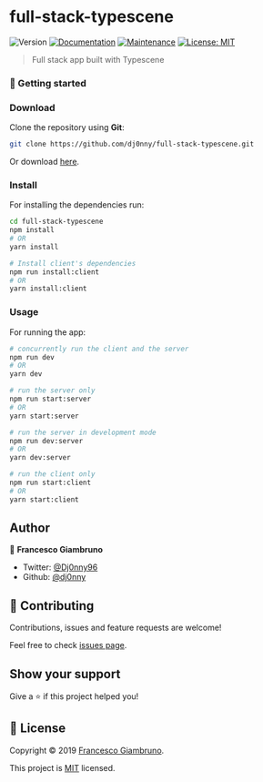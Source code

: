 # full-stack-typescene
![Version](https://img.shields.io/badge/version-1.0.0-blue.svg?cacheSeconds=2592000)
[![Documentation](https://img.shields.io/badge/documentation-yes-brightgreen.svg)](https://github.com/dj0nny/full-stack-typescene#readme)
[![Maintenance](https://img.shields.io/badge/Maintained%3F-yes-green.svg)](https://github.com/dj0nny/full-stack-typescene/graphs/commit-activity)
[![License: MIT](https://img.shields.io/badge/License-MIT-yellow.svg)](https://github.com/dj0nny/full-stack-typescene/blob/master/LICENSE)

> Full stack app built with Typescene

### 🚀 Getting started

### Download

Clone the repository using **Git**:

```bash
git clone https://github.com/dj0nny/full-stack-typescene.git
```

Or download [here](https://github.com/dj0nny/full-stack-typescene/archive/develop.zip).

### Install

For installing the dependencies run:

```bash
cd full-stack-typescene
npm install
# OR
yarn install

# Install client's dependencies
npm run install:client
# OR
yarn install:client
```
### Usage

For running the app:

```bash
# concurrently run the client and the server
npm run dev 
# OR
yarn dev

# run the server only
npm run start:server
# OR
yarn start:server

# run the server in development mode
npm run dev:server
# OR
yarn dev:server

# run the client only
npm run start:client
# OR
yarn start:client
```


## Author

👤 **Francesco Giambruno**

* Twitter: [@Dj0nny96](https://twitter.com/Dj0nny96)
* Github: [@dj0nny](https://github.com/dj0nny)

## 🤝 Contributing

Contributions, issues and feature requests are welcome!

Feel free to check [issues page](https://github.com/dj0nny/full-stack-typescene/issues).

## Show your support

Give a ⭐️ if this project helped you!


## 📝 License

Copyright © 2019 [Francesco Giambruno](https://github.com/dj0nny).

This project is [MIT](https://github.com/dj0nny/full-stack-typescene/blob/master/LICENSE) licensed.
